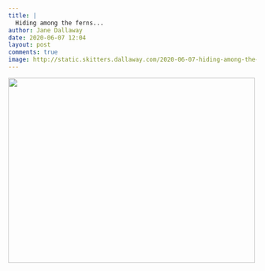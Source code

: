 ```yaml
---
title: |
  Hiding among the ferns...
author: Jane Dallaway
date: 2020-06-07 12:04
layout: post
comments: true
image: http://static.skitters.dallaway.com/2020-06-07-hiding-among-the-ferns-thumb-1-IMG-0656.JPG
---
```


<div>
        <a href="http://static.skitters.dallaway.com/2020-06-07-hiding-among-the-ferns-fullsize-1-IMG-0656.JPG">
          <img src="http://static.skitters.dallaway.com/2020-06-07-hiding-among-the-ferns-thumb-1-IMG-0656.JPG" width="500" height="375"/>
        </a>
      </div>


  
      